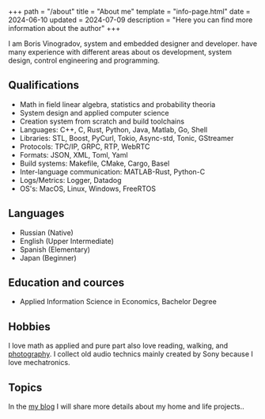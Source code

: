 +++
path = "/about"
title = "About me"
template = "info-page.html"
date = 2024-06-10
updated = 2024-07-09
description = "Here you can find more information about the author"
+++

I am Boris Vinogradov, system and embedded designer and developer. have many experience with different areas about os development, system design, control engineering and programming.

## Qualifications
 - Math in field linear algebra, statistics and probability theoria
 - System design and applied computer science
 - Creation system from scratch and build toolchains
 - Languages: C++, C, Rust, Python, Java, Matlab, Go, Shell
 - Libraries: STL, Boost, PyCurl, Tokio, Async-std, Tonic, GStreamer
 - Protocols: TPC/IP, GRPC, RTP, WebRTC
 - Formats: JSON, XML, Toml, Yaml
 - Build systems: Makefile, CMake, Cargo, Basel
 - Inter-language communication: MATLAB-Rust, Python-C
 - Logs/Metrics: Logger, Datadog
 - OS's: MacOS, Linux, Windows, FreeRTOS

## Languages
 - Russian (Native)
 - English (Upper Intermediate)
 - Spanish (Elementary)
 - Japan (Beginner)

## Education and cources
 - Applied Information Science in Economics, Bachelor Degree

## Hobbies

I love math as applied and pure part also love reading, walking, and [photography](https://www.instagram.com/nis_embedded/).
I collect old audio technics mainly created by Sony because I love mechatronics.

## Topics

In the [my blog](@/blog/_index.md) I will share more details about my home and life projects..